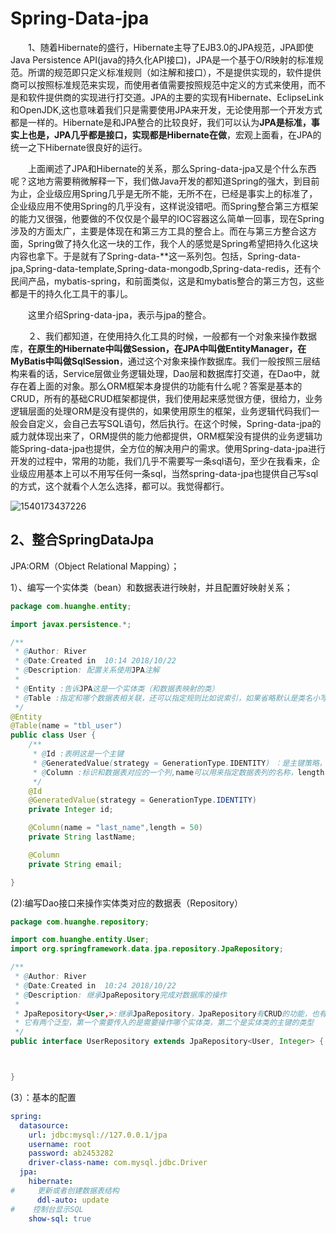 # Spring-Data-jpa

　　1、随着Hibernate的盛行，Hibernate主导了EJB3.0的JPA规范，JPA即使Java Persistence API(java的持久化API接口)，JPA是一个基于O/R映射的标准规范。所谓的规范即只定义标准规则（如注解和接口），不是提供实现的，软件提供商可以按照标准规范来实现，而使用者值需要按照规范中定义的方式来使用，而不是和软件提供商的实现进行打交道。JPA的主要的实现有Hibernate、EclipseLink和OpenJDK,这也意味着我们只是需要使用JPA来开发，无论使用那一个开发方式都是一样的。Hibernate是和JPA整合的比较良好，我们可以认为**JPA是标准，事实上也是，JPA几乎都是接口，实现都是Hibernate在做**，宏观上面看，在JPA的统一之下Hibernate很良好的运行。

　　上面阐述了JPA和Hibernate的关系，那么Spring-data-jpa又是个什么东西呢？这地方需要稍微解释一下，我们做Java开发的都知道Spring的强大，到目前为止，企业级应用Spring几乎是无所不能，无所不在，已经是事实上的标准了，企业级应用不使用Spring的几乎没有，这样说没错吧。而Spring整合第三方框架的能力又很强，他要做的不仅仅是个最早的IOC容器这么简单一回事，现在Spring涉及的方面太广，主要是体现在和第三方工具的整合上。而在与第三方整合这方面，Spring做了持久化这一块的工作，我个人的感觉是Spring希望把持久化这块内容也拿下。于是就有了Spring-data-**这一系列包。包括，Spring-data-jpa,Spring-data-template,Spring-data-mongodb,Spring-data-redis，还有个民间产品，mybatis-spring，和前面类似，这是和mybatis整合的第三方包，这些都是干的持久化工具干的事儿。

　　这里介绍Spring-data-jpa，表示与jpa的整合。

　　２、我们都知道，在使用持久化工具的时候，一般都有一个对象来操作数据库，**在原生的Hibernate中叫做Session，在JPA中叫做EntityManager，在MyBatis中叫做SqlSession**，通过这个对象来操作数据库。我们一般按照三层结构来看的话，Service层做业务逻辑处理，Dao层和数据库打交道，在Dao中，就存在着上面的对象。那么ORM框架本身提供的功能有什么呢？答案是基本的CRUD，所有的基础CRUD框架都提供，我们使用起来感觉很方便，很给力，业务逻辑层面的处理ORM是没有提供的，如果使用原生的框架，业务逻辑代码我们一般会自定义，会自己去写SQL语句，然后执行。在这个时候，Spring-data-jpa的威力就体现出来了，ORM提供的能力他都提供，ORM框架没有提供的业务逻辑功能Spring-data-jpa也提供，全方位的解决用户的需求。使用Spring-data-jpa进行开发的过程中，常用的功能，我们几乎不需要写一条sql语句，至少在我看来，企业级应用基本上可以不用写任何一条sql，当然spring-data-jpa也提供自己写sql的方式，这个就看个人怎么选择，都可以。我觉得都行。

![1540173437226](../../../../AppData/Roaming/Typora/typora-user-images/1540173437226.png)

## 2、整合SpringDataJpa

JPA:ORM（Object Relational Mapping）；

1）、编写一个实体类（bean）和数据表进行映射，并且配置好映射关系；

```java
package com.huanghe.entity;

import javax.persistence.*;

/**
 * @Author: River
 * @Date:Created in  10:14 2018/10/22
 * @Description: 配置关系使用JPA注解
 *
 * @Entity :告诉JPA这是一个实体类（和数据表映射的类）
 * @Table :指定和哪个数据表相关联，还可以指定规则比如说索引，如果省略默认是类名小写
 */
@Entity
@Table(name = "tbl_user")
public class User {
    /**
     * @Id :表明这是一个主键
     * @GeneratedValue(strategy = GenerationType.IDENTITY) ：是主键策略，这里默认的是自增的策略
     * @Column :标识和数据表对应的一个列,name可以用来指定数据表列的名称，length标识数据的长度；默认的列名就是属性的名称
     */
    @Id
    @GeneratedValue(strategy = GenerationType.IDENTITY)
    private Integer id;

    @Column(name = "last_name",length = 50)
    private String lastName;

    @Column
    private String email;

}
```

(2):编写Dao接口来操作实体类对应的数据表（Repository）

```java
package com.huanghe.repository;

import com.huanghe.entity.User;
import org.springframework.data.jpa.repository.JpaRepository;

/**
 * @Author: River
 * @Date:Created in  10:24 2018/10/22
 * @Description: 继承JpaRepository完成对数据库的操作
 *
 * JpaRepository<User,>:继承JpaRepository，JpaRepository有CRUD的功能，也有分页和排序的功能；
 * 它有两个泛型，第一个需要传入的是需要操作哪个实体类，第二个是实体类的主键的类型
 */
public interface UserRepository extends JpaRepository<User, Integer> {



}

```

(3）：基本的配置

```yaml
spring:
  datasource:
    url: jdbc:mysql://127.0.0.1/jpa
    username: root
    password: ab2453282
    driver-class-name: com.mysql.jdbc.Driver
  jpa:
    hibernate:
#     更新或者创建数据表结构
      ddl-auto: update
#    控制台显示SQL
    show-sql: true
```



















